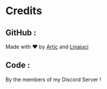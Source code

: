 # Credits

## GitHub :

Made with :heart: by [Artic](https://discord.com/users/855783629047988274) and [Linajuci](https://discord.com/users/635850922475651073)

## Code :

By the members of my Discord Server !
